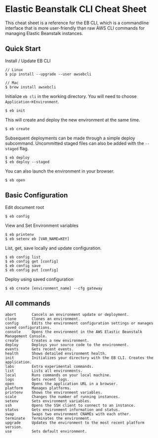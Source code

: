 # Elastic Beanstalk CLI Cheat Sheet
This cheat sheet is a reference for the EB CLI, which is a commandline interface that is more user-friendly than raw AWS CLI commands for managing Elastic Beanstalk instances.

## Quick Start

Install / Update EB CLI

```
// Linux
$ pip install --upgrade --user awsebcli

// Mac
$ brew install awsebcli
```

Initialize `eb cli` in the working directory. You will need to choose `Application`->`Environment`.

```
$ eb init
```

This will create and deploy the new environment at the same time.

    $ eb create

Subsequent deployments can be made through a simple deploy subcommand. Uncommitted staged files can also be added with the `--staged` flag.

    $ eb deploy
    $ eb deploy --staged

You can also launch the environment in your browser.

    $ eb open

## Basic Configuration

Edit document root

    $ eb config

View and Set Environment variables

```
$ eb printenv
$ eb setenv eb [VAR_NAME=KEY]
```

List, get, save locally and update configuration.

```
$ eb config list
$ eb config get [config]
$ eb config save
$ eb config put [config]
```

Deploy using saved configuration

    $ eb create [environment_name] --cfg gateway


## All commands

```
abort       Cancels an environment update or deployment.
clone       Clones an environment.
config      Edits the environment configuration settings or manages saved configurations.
console     Opens the environment in the AWS Elastic Beanstalk Management Console.
create      Creates a new environment.
deploy      Deploys your source code to the environment.
events      Gets recent events.
health      Shows detailed environment health.
init        Initializes your directory with the EB CLI. Creates the application.
labs        Extra experimental commands.
list        Lists all environments.
local       Runs commands on your local machine.
logs        Gets recent logs.
open        Opens the application URL in a browser.
platform    Manages platforms.
printenv    Shows the environment variables.
scale       Changes the number of running instances.
setenv      Sets environment variables.
ssh         Opens the SSH client to connect to an instance.
status      Gets environment information and status.
swap        Swaps two environment CNAMEs with each other.
terminate   Terminates the environment.
upgrade     Updates the environment to the most recent platform version.
use         Sets default environment.
```
